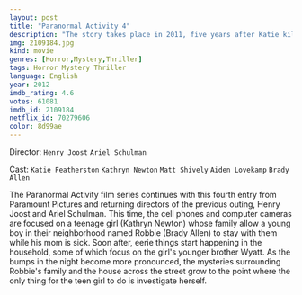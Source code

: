 ```yaml
---
layout: post
title: "Paranormal Activity 4"
description: "The story takes place in 2011, five years after Katie killed her boyfriend Micah, sister Kristi, her husband Daniel; and took their baby, Hunter. Story focuses on Alex and her family experiencing weird stuff since the new neighbors moved in the town..."
img: 2109184.jpg
kind: movie
genres: [Horror,Mystery,Thriller]
tags: Horror Mystery Thriller 
language: English
year: 2012
imdb_rating: 4.6
votes: 61081
imdb_id: 2109184
netflix_id: 70279606
color: 8d99ae
---
```

Director: `Henry Joost` `Ariel Schulman`  

Cast: `Katie Featherston` `Kathryn Newton` `Matt Shively` `Aiden Lovekamp` `Brady Allen` 

The Paranormal Activity film series continues with this fourth entry from Paramount Pictures and returning directors of the previous outing, Henry Joost and Ariel Schulman. This time, the cell phones and computer cameras are focused on a teenage girl (Kathryn Newton) whose family allow a young boy in their neighborhood named Robbie (Brady Allen) to stay with them while his mom is sick. Soon after, eerie things start happening in the household, some of which focus on the girl's younger brother Wyatt. As the bumps in the night become more pronounced, the mysteries surrounding Robbie's family and the house across the street grow to the point where the only thing for the teen girl to do is investigate herself.